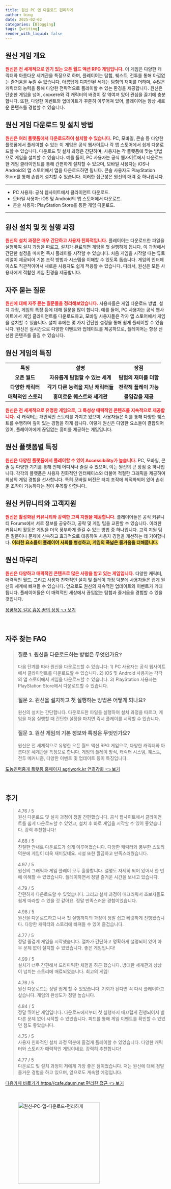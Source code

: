 ```yaml
---
title: 원신 PC 앱 다운로드 편리하게
author: bing
date: 2025-02-02
categories: [Blogging]
tags: [writing]
render_with_liquid: false
---
```



<h2 id='원신_게임_개요'>원신 게임 개요</h2>

<p><b><span style="color: #ee2323;">원신은 전 세계적으로 인기 있는 오픈 월드 액션 RPG 게임입니다.</span></b> 이 게임은 다양한 캐릭터와 아름다운 세계관을 특징으로 하며, 플레이어는 탐험, 퀘스트, 전투를 통해 아낌없는 즐거움을 누릴 수 있습니다. 아름답게 디자인된 세계는 탐험의 재미를 더하며, 수많은 캐릭터의 능력을 통해 다양한 전략적으로 플레이할 수 있는 환경을 제공합니다. 원신은 단순한 게임을 넘어, сюжете와 각 캐릭터의 배경이 잘 엮여져 있어 관심을 끌기에 충분합니다. 또한, 다양한 이벤트와 업데이트가 꾸준히 이루어져 있어, 플레이어는 항상 새로운 콘텐츠를 경험할 수 있습니다.</p>

<h2 id='원신_게임_다운로드_및_설치_방법'>원신 게임 다운로드 및 설치 방법</h2>

<p><b><span style="color: #ee2323;">원신은 여러 플랫폼에서 다운로드하여 설치할 수 있습니다.</span></b> PC, 모바일, 콘솔 등 다양한 플랫폼에서 플레이할 수 있는 이 게임은 공식 웹사이트나 각 앱 스토어에서 쉽게 다운로드할 수 있습니다. 다운로드 및 설치 과정은 간단하며, 사용자는 각 플랫폼에 맞는 방법으로 게임을 설치할 수 있습니다. 예를 들어, PC 사용자는 공식 웹사이트에서 다운로드한 게임 클라이언트를 통해 간편하게 설치할 수 있으며, 모바일 사용자는 iOS나 Android의 앱 스토어에서 앱을 다운로드하면 됩니다. 콘솔 사용자도 PlayStation Store를 통해 손쉽게 설치할 수 있습니다. 이러한 접근성은 원신의 매력 중 하나입니다. </p>

<hr />

<ul>
    <li>PC 사용자: 공식 웹사이트에서 클라이언트 다운로드.</li>
    <li>모바일 사용자: iOS 및 Android의 앱 스토어에서 다운로드.</li>
    <li>콘솔 사용자: PlayStation Store를 통한 게임 다운로드.</li>
</ul>

<hr />

<h2 id='원신_설치_및_첫_실행'>원신 설치 및 첫 실행 과정</h2>

<p><b><span style="color: #ee2323;">원신의 설치 과정은 매우 간단하고 사용자 친화적입니다.</span></b> 플레이어는 다운로드한 파일을 실행하여 설치 과정을 따르고, 설치가 완료되면 게임을 첫 실행하게 됩니다. 이 과정에서 간단한 설정을 마치면 즉시 플레이를 시작할 수 있습니다. 처음 게임을 시작할 때는 튜토리얼이 제공되어 기본 조작 방법과 시스템을 이해할 수 있도록 돕습니다. 게임의 인터페이스도 직관적이어서 새로운 사용자도 쉽게 적응할 수 있습니다. 따라서, 원신은 모든 사용자에게 적합한 게임 환경을 제공합니다.</p>

<h2 id='자주_묻는_질문'>자주 묻는 질문</h2>

<p><b><span style="color: #ee2323;">원신에 대해 자주 묻는 질문들을 정리해보았습니다.</span></b> 사용자들은 게임 다운로드 방법, 설치 과정, 게임의 특징 등에 대해 질문을 많이 합니다. 예를 들어, PC 사용자는 공식 웹사이트에서 게임 클라이언트를 다운로드하고, 모바일 사용자들은 각자 앱 스토어에서 게임을 설치할 수 있습니다. 설치 후에는 몇 가지 간단한 설정을 통해 쉽게 플레이할 수 있습니다. 원신은 실시간으로 다양한 이벤트와 업데이트를 제공하므로, 플레이어는 항상 신선한 콘텐츠를 즐길 수 있습니다.</p>

<h2 id='원신_게임의_특징'>원신 게임의 특징</h2>

<table>
    <tr>
        <td style="text-align: center; height: 17px;"><b>특징</b></td>
        <td style="text-align: center; height: 17px;"><b>설명</b></td>
        <td style="text-align: center; height: 17px;"><b>장점</b></td>
    </tr>
    <tr>
        <td style="text-align: center; height: 17px;"><b>오픈 월드</b></td>
        <td style="text-align: center; height: 17px;"><b>자유롭게 탐험할 수 있는 세계</b></td>
        <td style="text-align: center; height: 17px;"><b>탐험의 재미를 더함</b></td>
    </tr>
    <tr>
        <td style="text-align: center; height: 17px;"><b>다양한 캐릭터</b></td>
        <td style="text-align: center; height: 17px;"><b>각기 다른 능력을 지닌 캐릭터들</b></td>
        <td style="text-align: center; height: 17px;"><b>전략적 플레이 가능</b></td>
    </tr>
    <tr>
        <td style="text-align: center; height: 17px;"><b>매력적인 스토리</b></td>
        <td style="text-align: center; height: 17px;"><b>흥미로운 퀘스트와 세계관</b></td>
        <td style="text-align: center; height: 17px;"><b>몰입감을 제공</b></td>
    </tr>
</table>

<p><b><span style="color: #ee2323;">원신은 전 세계적으로 유명한 게임으로, 그 특성상 매력적인 콘텐츠를 지속적으로 제공합니다.</span></b> 각 캐릭터는 개인적인 스토리를 가지고 있으며, 사용자들은 이를 통해 다양한 퀘스트를 수행하며 깊이 있는 경험을 하게 됩니다. 이렇게 원신은 다양한 요소들이 결합되어 있어, 플레이어에게 끊임없는 흥미를 제공하는 게임입니다.</p>

<h2 id='원신_플랫폼별_특징'>원신 플랫폼별 특징</h2>

<p><b><span style="color: #ee2323;">원신은 다양한 플랫폼에서 플레이할 수 있어 Accessibility가 높습니다.</span></b> PC, 모바일, 콘솔 등 다양한 기기를 통해 언제 어디서나 즐길 수 있으며, 이는 원신의 큰 장점 중 하나입니다. 각각의 플랫폼은 사용자 친화적인 인터페이스와 더불어 적절한 그래픽을 제공하여 최상의 게임 경험을 선사합니다. 특히 모바일 버전은 터치 조작에 최적화되어 있어 손쉬운 조작이 가능하다는 점이 주목할 만합니다.</p>

<h2 id='원신_커뮤니티와_고객지원'>원신 커뮤니티와 고객지원</h2>

<p><b><span style="color: #ee2323;">원신은 활성화된 커뮤니티와 강력한 고객 지원을 제공합니다.</span></b> 플레이어들은 공식 커뮤니티 Forums에서 서로 정보를 공유하고, 공략 및 게임 팁을 교환할 수 있습니다. 이러한 커뮤니티 활동은 게임을 더욱 풍부하게 즐길 수 있는 방법 중 하나입니다. 고객 지원 팀은 질문이나 문제에 신속하고 효과적으로 대응하여 사용자 경험을 개선하는 데 기여합니다. <b><span style="background-color: #ffe066;">이러한 요소들이 플레이어 사회를 형성하고, 게임의 폭넓은 즐거움을 더해줍니다.</span></b></p>

<h2 id='원신_마무리'>원신 마무리</h2>

<p><b><span style="color: #ee2323;">원신은 다양하고 매력적인 콘텐츠로 많은 사랑을 받고 있는 게임입니다.</span></b> 다양한 캐릭터, 매력적인 월드, 그리고 사용자 친화적인 설치 및 플레이 과정 덕분에 사용자들은 쉽게 원신의 세계에 빠져들 수 있습니다. 앞으로도 원신의 지속적인 업데이트와 이벤트가 기대됩니다. 플레이어들은 이 매력적인 세상에서 끊임없는 탐험과 즐거움을 경험할 수 있을 것입니다.</p>


<p><a class="click-button" title="용꿈해몽 길몽 흉몽 꿈의 상징" href="https://aptwhite.github.io/posts/%EC%9A%A9%EA%BF%88%ED%95%B4%EB%AA%BD-%EA%B8%B8%EB%AA%BD-%ED%9D%89%EB%AA%BD-%EA%BF%88%EC%9D%98-%EC%83%81%EC%A7%95/" rel="dofollow">용꿈해몽 길몽 흉몽 꿈의 상징 👈 보기</a></p><br>
<h2 id='자주_찾는_FAQ'>자주 찾는 FAQ</h2>
<div itemscope="" itemtype="https://schema.org/FAQPage"> 
<blockquote> 
<div itemscope="" itemprop="mainEntity" itemtype="https://schema.org/Question"> 
<h3 itemprop="name">질문 1. 원신을 다운로드하는 방법은 무엇인가요?</h3> 
<div itemscope="" itemprop="acceptedAnswer" itemtype="https://schema.org/Answer"> 
<span itemprop="text"> 
<p>다음 단계를 따라 원신을 다운로드할 수 있습니다: 1) PC 사용자는 공식 웹사이트에서 클라이언트를 다운로드할 수 있습니다. 2) iOS 및 Android 사용자는 각각의 앱 스토어에서 게임을 다운로드할 수 있습니다. 3) PlayStation 사용자는 PlayStation Store에서 다운로드할 수 있습니다.</p> 
</span> 
</div> 
</div> 
<div itemscope="" itemprop="mainEntity" itemtype="https://schema.org/Question"> 
<h3 itemprop="name">질문 2. 원신을 설치하고 첫 실행하는 방법은 어떻게 되나요?</h3> 
<div itemscope="" itemprop="acceptedAnswer" itemtype="https://schema.org/Answer"> 
<span itemprop="text"> 
<p>원신의 설치는 간단합니다. 다운로드한 파일을 실행하여 설치 과정을 따르고, 게임을 처음 실행할 때 간단한 설정을 마치면 즉시 플레이를 시작할 수 있습니다.</p> 
</span> 
</div> 
</div> 
<div itemscope="" itemprop="mainEntity" itemtype="https://schema.org/Question"> 
<h3 itemprop="name">질문 3. 원신 게임의 기본 정보와 특징은 무엇인가요?</h3> 
<div itemscope="" itemprop="acceptedAnswer" itemtype="https://schema.org/Answer"> 
<span itemprop="text"> 
<p>원신은 전 세계적으로 유명한 오픈 월드 액션 RPG 게임으로, 다양한 캐릭터와 아름다운 세계관을 특징으로 합니다. 게임의 플레이 방식, 캐릭터 시스템, 퀘스트, 전투 메커니즘, 다양한 이벤트 및 업데이트 등이 특징입니다.</p> 
</span> 
</div> 
</div> 
</blockquote> 
</div>
<p><a class="click-button" title="도농인력중개 플랫폼 홈페이지 agriwork.kr 연결강화" href="https://aptwhite.github.io/posts/%EB%8F%84%EB%86%8D%EC%9D%B8%EB%A0%A5%EC%A4%91%EA%B0%9C-%ED%94%8C%EB%9E%AB%ED%8F%BC-%ED%99%88%ED%8E%98%EC%9D%B4%EC%A7%80-agriwork.kr-%EC%97%B0%EA%B2%B0%EA%B0%95%ED%99%94/" rel="dofollow">도농인력중개 플랫폼 홈페이지 agriwork.kr 연결강화 👈 보기</a></p><br>
<h2 id='후기'>후기</h2>
<div itemscope itemtype="https://schema.org/Product">
  <blockquote>
  <div itemprop="review" itemscope itemtype="https://schema.org/Review">
      <div itemprop="reviewRating" itemscope itemtype="https://schema.org/Rating"> <span itemprop="ratingValue">4.76</span> / <span itemprop="bestRating">5</span> </div>
      <span itemprop="reviewBody">원신 다운로드 및 설치 과정이 정말 간편했습니다. 공식 웹사이트에서 클라이언트를 쉽게 다운로드할 수 있었고, 설치 후 바로 게임을 시작할 수 있어 좋았습니다. 강력 추천합니다!</span>
  </div>
  <br>
  <div itemprop="review" itemscope itemtype="https://schema.org/Review">
      <div itemprop="reviewRating" itemscope itemtype="https://schema.org/Rating"> <span itemprop="ratingValue">4.88</span> / <span itemprop="bestRating">5</span> </div>
      <span itemprop="reviewBody">친절한 안내로 다운로드가 쉽게 이루어졌습니다. 다양한 캐릭터와 풍부한 스토리 덕분에 게임이 더욱 재미있네요. 시설 또한 깔끔하고 만족스러웠습니다.</span>
  </div>
  <br>
  <div itemprop="review" itemscope itemtype="https://schema.org/Review">
      <div itemprop="reviewRating" itemscope itemtype="https://schema.org/Rating"> <span itemprop="ratingValue">4.97</span> / <span itemprop="bestRating">5</span> </div>
      <span itemprop="reviewBody">원신의 그래픽과 게임 플레이 모두 훌륭합니다. 설명도 자세히 되어 있어서 한 번에 이해할 수 있었습니다. 플레이하면서 정말 즐거운 시간을 보내고 있습니다.</span>
  </div>
  <br>
  <div itemprop="review" itemscope itemtype="https://schema.org/Review">
      <div itemprop="reviewRating" itemscope itemtype="https://schema.org/Rating"> <span itemprop="ratingValue">4.79</span> / <span itemprop="bestRating">5</span> </div>
      <span itemprop="reviewBody">간편하게 다운로드할 수 있었습니다. 그리고 설치 과정이 매끄러워서 초보자들도 쉽게 따라할 수 있을 것 같아요. 정말 만족스러운 경험이었습니다.</span>
  </div>
  <br>
  <div itemprop="review" itemscope itemtype="https://schema.org/Review">
      <div itemprop="reviewRating" itemscope itemtype="https://schema.org/Rating"> <span itemprop="ratingValue">4.98</span> / <span itemprop="bestRating">5</span> </div>
      <span itemprop="reviewBody">원신을 다운로드하고 나서 첫 실행까지의 과정이 정말 쉽고 빠릿하게 진행됐습니다. 다양한 캐릭터와 스토리에 빠져들 수 있어 즐겁습니다.</span>
  </div>
  <br>
  <div itemprop="review" itemscope itemtype="https://schema.org/Review">
      <div itemprop="reviewRating" itemscope itemtype="https://schema.org/Rating"> <span itemprop="ratingValue">4.77</span> / <span itemprop="bestRating">5</span> </div>
      <span itemprop="reviewBody">정말 즐겁게 게임을 시작했습니다. 절차가 간단하고 명확하게 설명되어 있어 아무 문제 없이 설치할 수 있었습니다. 좋은 게임입니다!</span>
  </div>
  <br>
  <div itemprop="review" itemscope itemtype="https://schema.org/Review">
      <div itemprop="reviewRating" itemscope itemtype="https://schema.org/Rating"> <span itemprop="ratingValue">4.99</span> / <span itemprop="bestRating">5</span> </div>
      <span itemprop="reviewBody">설치가 너무 간편해서 드라마틱한 체험을 하곤 했습니다. 방대한 세계관과 상상이 넘치는 스토리에 매료되었습니다. 최고의 게임!</span>
  </div>
  <br>
  <div itemprop="review" itemscope itemtype="https://schema.org/Review">
      <div itemprop="reviewRating" itemscope itemtype="https://schema.org/Rating"> <span itemprop="ratingValue">4.76</span> / <span itemprop="bestRating">5</span> </div>
      <span itemprop="reviewBody">원신 다운로드는 정말 쉽게 할 수 있었습니다. 기회가 된다면 꼭 다시 플레이하고 싶습니다. 게임의 완성도가 정말 높습니다.</span>
  </div>
  <br>
  <div itemprop="review" itemscope itemtype="https://schema.org/Review">
      <div itemprop="reviewRating" itemscope itemtype="https://schema.org/Rating"> <span itemprop="ratingValue">4.84</span> / <span itemprop="bestRating">5</span> </div>
      <span itemprop="reviewBody">정말 뛰어난 게임입니다. 다운로드에서부터 첫 실행까지 매끄럽게 진행되어서 별다른 문제 없이 시작할 수 있었습니다. 피드를 통해 게임 이벤트를 확인할 수 있었던 점도 좋았습니다.</span>
  </div>
  <br>
  <div itemprop="review" itemscope itemtype="https://schema.org/Review">
      <div itemprop="reviewRating" itemscope itemtype="https://schema.org/Rating"> <span itemprop="ratingValue">4.75</span> / <span itemprop="bestRating">5</span> </div>
      <span itemprop="reviewBody">사용자 친화적인 설치 과정 덕분에 즐겁게 플레이할 수 있었습니다. 다양한 캐릭터와 스토리가 매력적인 게임이네요. 강력히 추천합니다!</span>
  </div>
  <br>
  <div itemprop="review" itemscope itemtype="https://schema.org/Review">
      <div itemprop="reviewRating" itemscope itemtype="https://schema.org/Rating"> <span itemprop="ratingValue">4.77</span> / <span itemprop="bestRating">5</span> </div>
      <span itemprop="reviewBody">다운로드 및 설치 과정이 저에게 가장 좋은 점이었습니다. 저는 원신에 대해 정말 즐거운 경험을 하고 있으며, 앞으로도 계속할 예정입니다.</span>
  </div>
  </blockquote>
</div>
<p><a class="click-button" title="다음카페 바로가기 https//cafe.daum.net 편리한 접근" href="https://aptwhite.github.io/posts/%EB%8B%A4%EC%9D%8C%EC%B9%B4%ED%8E%98-%EB%B0%94%EB%A1%9C%EA%B0%80%EA%B8%B0-httpscafe.daum.net-%ED%8E%B8%EB%A6%AC%ED%95%9C-%EC%A0%91%EA%B7%BC/" rel="dofollow">다음카페 바로가기 https//cafe.daum.net 편리한 접근 👈 보기</a></p><br>
<figure class="image"><img src="https://aptwhite.github.io/assets/img/thumbnail/원신-PC-앱-다운로드-편리하게.webp" alt="원신-PC-앱-다운로드-편리하게" width="256" height="256"></figure>